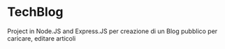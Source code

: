# TechBlog
Project in Node.JS and Express.JS per creazione di un Blog pubblico per caricare, editare articoli
